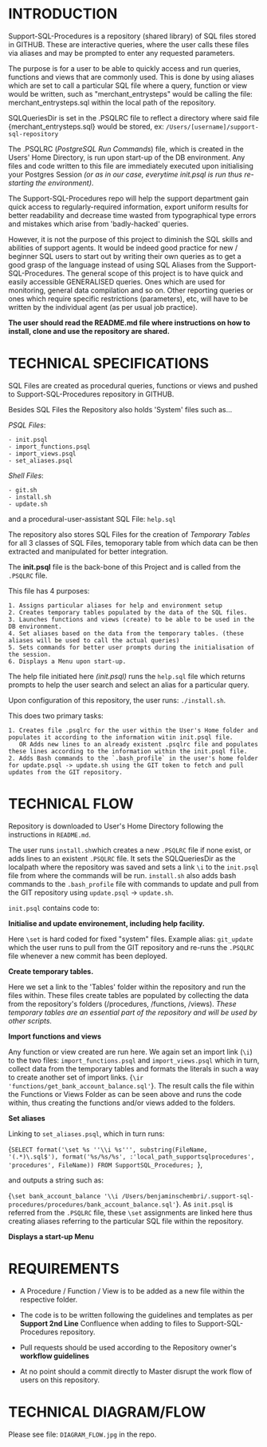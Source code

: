 # INTRODUCTION

Support-SQL-Procedures is a repository (shared library) of SQL files stored in GITHUB. These are interactive queries, where the user calls these files via aliases and may be prompted to enter any requested parameters.

The purpose is for a user to be able to quickly access and run queries, functions and views that are commonly used. This is done by using aliases which are set to call a particular SQL file where a query, function or view would be written, such as "merchant_entrysteps" would be calling the file: merchant_entrysteps.sql within the local path of the repository.

SQLQueriesDir is set in the .PSQLRC file to reflect a directory where said file {merchant_entrysteps.sql} would be stored, ex: ```/Users/[username]/support-sql-repository```

The .PSQLRC (_PostgreSQL Run Commands_) file, which is created in the Users' Home Directory, is run upon start-up of the DB environment. Any files and code written to this file are immediately executed upon initialising your Postgres Session _(or as in our case, everytime init.psql is run thus re-starting the environment)_.

The Support-SQL-Procedures repo will help the support department gain quick access to regularly-required information, export uniform results for better readability and decrease time wasted from typographical type errors and mistakes which arise from 'badly-hacked' queries.

However, it is not the purpose of this project to diminish the SQL skills and abilities of support agents. It would be indeed good practice for new / beginner SQL users to start out by writing their own queries as to get a good grasp of the language instead of using SQL Aliases from the Support-SQL-Procedures.
The general scope of this project is to have quick and easily accessible GENERALISED queries. Ones which are used for monitoring, general data compilation and so on. Other reporting queries or ones which require specific restrictions (parameters), etc, will have to be written by the individual agent (as per usual job practice).

**The user should read the README.md file where instructions on how to install, clone and use the repository are shared.**


# TECHNICAL SPECIFICATIONS

SQL Files are created as procedural queries, functions or views and pushed to Support-SQL-Procedures repository in GITHUB.

Besides SQL Files the Repository also holds 'System' files such as...

_PSQL Files_:
```
- init.psql
- import_functions.psql
- import_views.psql
- set_aliases.psql
```

_Shell Files_:
```
- git.sh
- install.sh
- update.sh
```

and a procedural-user-assistant SQL File: ```help.sql```

The repository also stores SQL Files for the creation of _Temporary Tables_ for all 3 classes of SQL Files, temoporary table from which data can be then extracted and manipulated for better integration.

The **init.psql** file is the back-bone of this  Project and is called from the ```.PSQLRC``` file.

This file has 4 purposes:
```
1. Assigns particular aliases for help and environment setup  
2. Creates temporary tables populated by the data of the SQL files.
3. Launches functions and views (create) to be able to be used in the DB environment.
4. Set aliases based on the data from the temporary tables. (these aliases will be used to call the actual queries)
5. Sets commands for better user prompts during the initialisation of the session.
6. Displays a Menu upon start-up.
```

The help file initiated here _(init.psql)_ runs the ```help.sql``` file which returns prompts to help the user search and select an alias for a particular query.

Upon configuration of this repository, the user runs: ```./install.sh```.

This does two primary tasks:
```
1. Creates file .psqlrc for the user within the User's Home folder and populates it according to the information witin init.psql file.
   OR Adds new lines to an already existent .psqlrc file and populates these lines according to the information within the init.psql file.
2. Adds Bash commands to the `.bash_profile` in the user's home folder for update.psql -> update.sh using the GIT token to fetch and pull updates from the GIT repository.
```


# TECHNICAL FLOW

Repository is downloaded to User's Home Directory following the instructions in  ```README.md```.

The user runs ```install.sh```which creates a new ```.PSQLRC``` file  if none exist, or adds lines to an existent ```.PSQLRC``` file.
It sets the SQLQueriesDir as the localpath where the repository was saved and sets a link ```\i``` to the ```init.psql``` file from where the commands will  be run.
```install.sh``` also adds bash commands to the `.bash_profile` file with commands to update and pull from the GIT repository using `update.psql` -> `update.sh`.

```init.psql``` contains code to:

**Initialise and update environement, including help facility.**

Here ```\set``` is hard coded for fixed "system" files.
Example alias: `git_update` which the user runs to pull from the GIT repository and re-runs the `.PSQLRC` file whenever a new commit has been deployed.

**Create temporary tables.**

Here we set a link to the 'Tables' folder within the repository and run the files within. These files create tables are populated by collecting the data from the repository's folders (/procedures, /functions, /views).
_These temporary tables are an essential part of the repository and will be used by other scripts._

**Import functions and views**

Any function or view created are run here. We again set an import link (`\i`) to the two files: `import_functions.psql` and `import_views.psql` which in turn, collect data from the temporary tables and formats the literals in such a way to create another set of import links.
{`\ir 'functions/get_bank_account_balance.sql'`}.
The result calls the file within the Functions or Views Folder as can be seen above and runs the code within, thus creating the functions and/or views added to the folders.

**Set aliases**

Linking to `set_aliases.psql`, which in turn runs:

{`SELECT format('\set %s ''\\i %s''', substring(FileName, '(.*)\.sql$'), format('%s/%s/%s', :'local_path_supportsqlprocedures', 'procedures', FileName)) FROM SupportSQL_Procedures;
`},

and outputs a string such as:

{`\set bank_account_balance '\\i /Users/benjaminschembri/.support-sql-procedures/procedures/bank_account_balance.sql'`}.
As `init.psql` is referred from the `.PSQLRC` file, these `\set` assignments are linked here thus creating aliases referring to the particular SQL file within the repository.


**Displays a start-up Menu**


# REQUIREMENTS

- A Procedure / Function / View is to be added as a new file within the respective folder.

- The code is to be written following the guidelines and templates as per **Support 2nd Line** Confluence when adding to files to Support-SQL-Procedures repository.

- Pull requests should be used according to the Repository owner's **workflow guidelines**

- At no point should a commit directly to Master disrupt the work flow of users on this repository.


# TECHNICAL DIAGRAM/FLOW
Please see file: `DIAGRAM_FLOW.jpg` in the repo.
